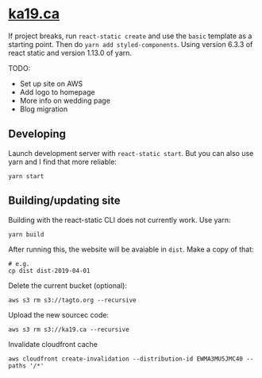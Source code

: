 # [ka19.ca](http://ka19.ca/)

If project breaks, run `react-static create` and use the `basic` template as a starting point. Then do `yarn add styled-components`. Using version 6.3.3 of react static and version 1.13.0 of yarn.

TODO:
 - Set up site on AWS
 - Add logo to homepage
 - More info on wedding page
 - Blog migration

## Developing

Launch development server with `react-static start`. But you can also use yarn and I find that more reliable:

`yarn start`

## Building/updating site

Building with the react-static CLI does not currently work. Use yarn:
```
yarn build
```
After running this, the website will be avaiable in `dist`. Make a copy of that:
```
# e.g.
cp dist dist-2019-04-01
```
Delete the current bucket (optional):
```
aws s3 rm s3://tagto.org --recursive
```
Upload the new sourcec code:
```
aws s3 rm s3://ka19.ca --recursive
```
Invalidate cloudfront cache
```
aws cloudfront create-invalidation --distribution-id EWMA3MU5JMC40 --paths '/*'
```

